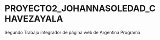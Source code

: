 # PROYECTO2_JOHANNASOLEDAD_CHAVEZAYALA
Segundo Trabajo integrador de página web de Argentina Programa
